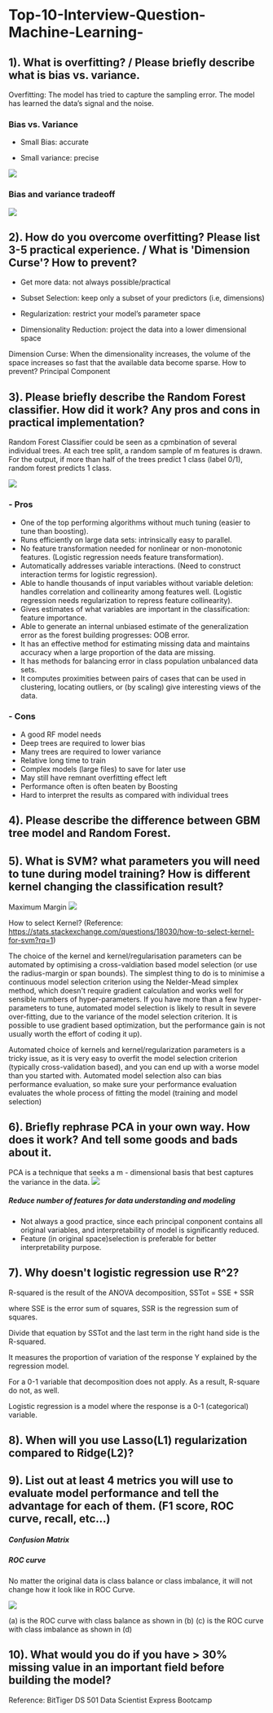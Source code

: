 # Top-10-Interview-Question-Machine-Learning-
## 1). What is overfitting?  / Please briefly describe what is bias vs. variance.

Overfitting: The model has tried to capture the sampling error. The model has learned the data’s signal and the noise.


### Bias vs. Variance
- Small Bias: accurate                                            

- Small variance: precise



![](https://github.com/YingchuLo/Top-10-Interview-Question-Machine-Learning-/blob/master/Screen%20Shot%202019-01-11%20at%2010.52.22%20AM.png)



### Bias and variance tradeoff



![](https://github.com/YingchuLo/Top-10-Interview-Question-Machine-Learning-/blob/master/Screen%20Shot%202019-01-11%20at%2010.54.26%20AM.png)






## 2). How do you overcome overfitting? Please list 3-5 practical experience. / What is 'Dimension Curse'? How to prevent?

- Get more data: not always possible/practical

- Subset Selection: keep only a subset of your predictors (i.e, dimensions)

- Regularization: restrict your model’s parameter space

- Dimensionality Reduction: project the data into a lower dimensional space

Dimension Curse: When the dimensionality increases, the volume of the space increases so fast that the available data become sparse.
How to prevent? Principal Component








## 3). Please briefly describe the Random Forest classifier. How did it work? Any pros and cons in practical implementation?
Random Forest Classifier could be seen as a cpmbination of several individual trees. At each tree split, a random sample of m features is drawn. For the output, if more than half of the trees predict 1 class (label 0/1), random forest predicts 1 class.

![](https://github.com/YingchuLo/Top-10-Interview-Question-Machine-Learning-/blob/master/image/Screen%20Shot%202019-01-13%20at%2012.11.01%20AM.png)

### - Pros
- One of the top performing algorithms without much tuning (easier to tune than boosting).
- Runs efficiently on large data sets: intrinsically easy to parallel.
- No feature transformation needed for nonlinear or non-monotonic features. (Logistic regression needs feature transformation).
- Automatically addresses variable interactions. (Need to construct interaction terms for logistic regression).
- Able to handle thousands of input variables without variable deletion: handles correlation and collinearity
among features well. (Logistic regression needs regularization to repress feature collinearity).
- Gives estimates of what variables are important in the classification: feature importance.
- Able to generate an internal unbiased estimate of the generalization error as the forest building progresses: OOB error.
- It has an effective method for estimating missing data and maintains accuracy when a large proportion of the data are missing.
- It has methods for balancing error in class population unbalanced data sets.
- It computes proximities between pairs of cases that can be used in clustering, locating outliers, or (by
scaling) give interesting views of the data.
### - Cons
- A good RF model needs
- Deep trees are required to lower bias
- Many trees are required to lower variance
- Relative long time to train
- Complex models (large files) to save for later use
- May still have remnant overfitting effect left
- Performance often is often beaten by Boosting
- Hard to interpret the results as compared with individual trees
## 4). Please describe the difference between GBM tree model and Random Forest.

## 5). What is SVM? what parameters you will need to tune during model training? How is different kernel changing the classification result?
Maximum Margin
![](https://github.com/YingchuLo/Top-10-Interview-Question-Machine-Learning-/blob/master/image/Screen%20Shot%202019-01-13%20at%2010.15.47%20AM.png)


How to select Kernel?
(Reference: https://stats.stackexchange.com/questions/18030/how-to-select-kernel-for-svm?rq=1)

The choice of the kernel and kernel/regularisation parameters can be automated by optimising a cross-valdiation based model selection (or use the radius-margin or span bounds). The simplest thing to do is to minimise a continuous model selection criterion using the Nelder-Mead simplex method, which doesn't require gradient calculation and works well for sensible numbers of hyper-parameters. If you have more than a few hyper-parameters to tune, automated model selection is likely to result in severe over-fitting, due to the variance of the model selection criterion. It is possible to use gradient based optimization, but the performance gain is not usually worth the effort of coding it up).

Automated choice of kernels and kernel/regularization parameters is a tricky issue, as it is very easy to overfit the model selection criterion (typically cross-validation based), and you can end up with a worse model than you started with. Automated model selection also can bias performance evaluation, so make sure your performance evaluation evaluates the whole process of fitting the model (training and model selection)

## 6). Briefly rephrase PCA in your own way. How does it work? And tell some goods and bads about it.
PCA is a technique that seeks a m - dimensional basis that best captures the variance in the data.
![](https://github.com/YingchuLo/Top-10-Interview-Question-Machine-Learning-/blob/master/image/Screen%20Shot%202019-01-13%20at%204.27.52%20PM.png)

##### Reduce number of features for data understanding and modeling
- Not always a good practice, since each principal conponent contains all original variables, and interpretability of model is significantly reduced.
- Feature (in original space)selection is preferable for better interpretability purpose.

## 7). Why doesn't logistic regression use R^2?

R-squared is the result of the ANOVA decomposition,   SSTot = SSE + SSR  

where SSE is the error sum of squares, SSR is the regression sum of squares.   

Divide that equation by SSTot and the last term in the right hand side is the R-squared.

It measures the proportion of variation of the response Y explained by the regression model.


For a 0-1 variable that decomposition does not apply.  As a result, R-square do not, as well.

Logistic regression is a model where the response is a 0-1 (categorical) variable.
## 8). When will you use Lasso(L1) regularization compared to Ridge(L2)?

## 9). List out at least 4 metrics you will use to evaluate model performance and tell the advantage for each of them. (F1 score, ROC curve, recall, etc…)
##### Confusion Matrix
##### 
##### ROC curve
No matter the original data is class balance or class imbalance, it will not change how it look like in ROC Curve.

![](https://github.com/YingchuLo/Top-10-Interview-Question-Machine-Learning-/blob/master/image/Screen%20Shot%202019-01-13%20at%205.35.44%20PM.png)

(a) is the ROC curve with class balance as shown in (b)
(c) is the ROC curve with class imbalance as shown in (d)
## 10). What would you do if you have > 30% missing value in an important field before building the model?

Reference:
BitTiger DS 501 Data Scientist Express Bootcamp
